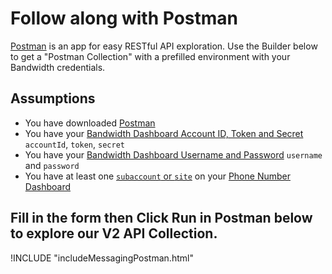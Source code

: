 # Follow along with Postman

[Postman](https://www.getpostman.com/) is an app for easy RESTful API exploration. Use the Builder below to get a "Postman Collection" with a prefilled environment with your Bandwidth credentials.

## Assumptions
* You have downloaded [Postman](https://www.getpostman.com/)
* You have your [Bandwidth Dashboard Account ID, Token and Secret](https://dashboard.bandwidth.com) `accountId`, `token`, `secret`
* You have your [Bandwidth Dashboard Username and Password](https://dashboard.bandwidth.com) `username` and `password`
* You have at least one [`subaccount` or `site`](uisetup.md#create-subaccount-site) on your [Phone Number Dashboard](https://dashboard.bandwidth.com)

## Fill in the form then Click Run in Postman below to explore our V2 API Collection.

!INCLUDE "includeMessagingPostman.html"
